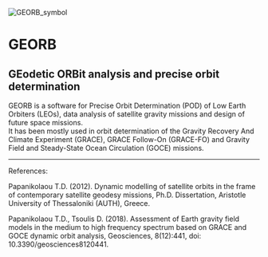 ![GEORB_symbol](https://user-images.githubusercontent.com/102968112/167231108-3c1bc9a1-769d-4d8e-a736-8ec021215eb8.jpeg)


# GEORB
## GEodetic ORBit analysis and precise orbit determination
  
GEORB is a software for Precise Orbit Determination (POD) of Low Earth Orbiters (LEOs), data analysis of satellite gravity missions and design of future space missions. 	
It has been mostly used in orbit determination of the Gravity Recovery And Climate Experiment (GRACE), GRACE Follow-On (GRACE-FO) and Gravity Field and Steady-State Ocean Circulation (GOCE) missions.  


---
References:

Papanikolaou T.D. (2012). Dynamic modelling of satellite orbits in the frame of contemporary satellite geodesy missions, Ph.D. Dissertation, Aristotle University of Thessaloniki (AUTH), Greece.
 
Papanikolaou T.D., Tsoulis D. (2018). Assessment of Earth gravity field models in the medium to high frequency spectrum based on GRACE and GOCE dynamic orbit analysis, Geosciences, 8(12):441, doi: 10.3390/geosciences8120441.
